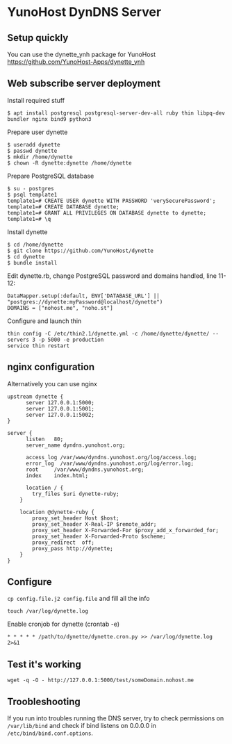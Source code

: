 YunoHost DynDNS Server
======================

Setup quickly
-------------------------------

You can use the dynette_ynh package for YunoHost
https://github.com/YunoHost-Apps/dynette_ynh

Web subscribe server deployment
-------------------------------

Install required stuff
```
$ apt install postgresql postgresql-server-dev-all ruby thin libpq-dev bundler nginx bind9 python3
```

Prepare user dynette
```
$ useradd dynette
$ passwd dynette
$ mkdir /home/dynette
$ chown -R dynette:dynette /home/dynette
```

Prepare PostgreSQL database
```
$ su - postgres
$ psql template1
template1=# CREATE USER dynette WITH PASSWORD 'verySecurePassword';
template1=# CREATE DATABASE dynette;
template1=# GRANT ALL PRIVILEGES ON DATABASE dynette to dynette;
template1=# \q
```

Install dynette
```
$ cd /home/dynette
$ git clone https://github.com/YunoHost/dynette
$ cd dynette
$ bundle install
```

Edit dynette.rb, change PostgreSQL password and domains handled, line 11-12:
```
DataMapper.setup(:default, ENV['DATABASE_URL'] || "postgres://dynette:myPassword@localhost/dynette")
DOMAINS = ["nohost.me", "noho.st"]
```

Configure and launch thin
```
thin config -C /etc/thin2.1/dynette.yml -c /home/dynette/dynette/ --servers 3 -p 5000 -e production
service thin restart
```

nginx configuration
--------------------
Alternatively you can use nginx

```
upstream dynette {
	  server 127.0.0.1:5000;
	  server 127.0.0.1:5001;
	  server 127.0.0.1:5002;
}

server {
	  listen   80;
	  server_name dyndns.yunohost.org;

	  access_log /var/www/dyndns.yunohost.org/log/access.log;
	  error_log  /var/www/dyndns.yunohost.org/log/error.log;
	  root     /var/www/dyndns.yunohost.org;
	  index    index.html;

	  location / {
        try_files $uri dynette-ruby;
    }

    location @dynette-ruby {
        proxy_set_header Host $host;
        proxy_set_header X-Real-IP $remote_addr;
        proxy_set_header X-Forwarded-For $proxy_add_x_forwarded_for;
        proxy_set_header X-Forwarded-Proto $scheme;
        proxy_redirect  off;
        proxy_pass http://dynette;
    }
}
```

Configure
---------

`cp config.file.j2 config.file` and fill all the info

```
touch /var/log/dynette.log
```

Enable cronjob for dynette (crontab -e)
```
* * * * * /path/to/dynette/dynette.cron.py >> /var/log/dynette.log 2>&1
```

Test it's working
-----------------

`wget -q -O - http://127.0.0.1:5000/test/someDomain.nohost.me`

Troobleshooting
---------------

If you run into troubles running the DNS server, try to check permissions on
`/var/lib/bind` and check if bind listens on 0.0.0.0 in
`/etc/bind/bind.conf.options`.
